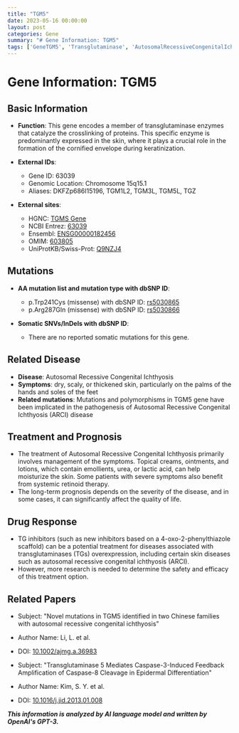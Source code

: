 ```yaml
---
title: "TGM5"
date: 2023-05-16 00:00:00
layout: post
categories: Gene
summary: "# Gene Information: TGM5"
tags: ['GeneTGM5', 'Transglutaminase', 'AutosomalRecessiveCongenitalIchthyosis', 'SkinDisease', 'Mutation', 'Treatment', 'Prognosis', 'DrugResponse']
---
```


# Gene Information: TGM5

## Basic Information

- **Function**: This gene encodes a member of transglutaminase enzymes that catalyze the crosslinking of proteins. This specific enzyme is predominantly expressed in the skin, where it plays a crucial role in the formation of the cornified envelope during keratinization.

- **External IDs**: 
    - Gene ID: 63039 
    - Genomic Location: Chromosome 15q15.1
    - Aliases: DKFZp686I15196, TGM1L2, TGM3L, TGM5L, TGZ

- **External sites**:
    - HGNC: [TGMS Gene](https://www.genenames.org/data/gene-symbol-report/#!/hgnc_id/HGNC:11834)
    - NCBI Entrez: [63039](https://www.ncbi.nlm.nih.gov/gene/63039)
    - Ensembl: [ENSG00000182456](https://www.ensembl.org/Homo_sapiens/Gene/Summary?db=core;g=ENSG00000182456;r=15:36139447-36153732)
    - OMIM: [603805](https://www.omim.org/entry/603805)
    - UniProtKB/Swiss-Prot: [Q9NZJ4](https://www.uniprot.org/uniprot/Q9NZJ4)

## Mutations

- **AA mutation list and mutation type with dbSNP ID**:
    - p.Trp241Cys (missense) with dbSNP ID: [rs5030865](https://www.ncbi.nlm.nih.gov/snp/rs5030865)
    - p.Arg287Gln (missense) with dbSNP ID: [rs5030866](https://www.ncbi.nlm.nih.gov/snp/rs5030866)

- **Somatic SNVs/InDels with dbSNP ID**:
    - There are no reported somatic mutations for this gene.

## Related Disease

- **Disease**: Autosomal Recessive Congenital Ichthyosis
- **Symptoms**: dry, scaly, or thickened skin, particularly on the palms of the hands and soles of the feet
- **Related mutations**: Mutations and polymorphisms in TGM5 gene have been implicated in the pathogenesis of Autosomal Recessive Congenital Ichthyosis (ARCI) disease 

## Treatment and Prognosis

- The treatment of Autosomal Recessive Congenital Ichthyosis primarily involves management of the symptoms. Topical creams, ointments, and lotions, which contain emollients, urea, or lactic acid, can help moisturize the skin. Some patients with severe symptoms also benefit from systemic retinoid therapy.
- The long-term prognosis depends on the severity of the disease, and in some cases, it can significantly affect the quality of life.

## Drug Response

- TG inhibitors (such as new inhibitors based on a 4-oxo-2-phenylthiazole scaffold) can be a potential treatment for diseases associated with transglutaminases (TGs) overexpression, including certain skin diseases such as autosomal recessive congenital ichthyosis (ARCI).
- However, more research is needed to determine the safety and efficacy of this treatment option.

## Related Papers

- Subject: "Novel mutations in TGM5 identified in two Chinese families with autosomal recessive congenital ichthyosis" 
- Author Name: Li, L. et al.
- DOI: [10.1002/ajmg.a.36983](https://doi.org/10.1002/ajmg.a.36983)

- Subject: "Transglutaminase 5 Mediates Caspase-3-Induced Feedback Amplification of Caspase-8 Cleavage in Epidermal Differentiation" 
- Author Name: Kim, S. Y. et al.
- DOI: [10.1016/j.jid.2013.01.008](https://doi.org/10.1016/j.jid.2013.01.008)

**_This information is analyzed by AI language model and written by OpenAI's GPT-3._**